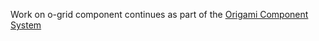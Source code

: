 Work on o-grid component continues as part of the [Origami Component System](https://github.com/Financial-Times/origami/tree/main/components/o-grid)
